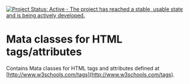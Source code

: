 [![Project Status: Active - The project has reached a stable, usable state and is being actively developed.](http://www.repostatus.org/badges/latest/active.svg)](http://www.repostatus.org/#active)

# Mata classes for HTML tags/attributes
Contains Mata classes for HTML tags and attributes defined at [http://www.w3schools.com/tags](http://www.w3schools.com/tags).  

 

